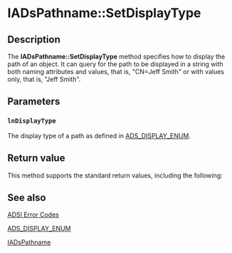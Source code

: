 # IADsPathname::SetDisplayType

## Description

The **IADsPathname::SetDisplayType** method specifies how to display the path of an object. It can query for the path to be displayed in a string with both naming attributes and values, that is, "CN=Jeff Smith" or with values only, that is, "Jeff Smith".

## Parameters

### `lnDisplayType`

The display type of a path as defined in [ADS_DISPLAY_ENUM](https://learn.microsoft.com/windows/win32/api/iads/ne-iads-ads_display_enum).

## Return value

This method supports the standard return values, including the following:

## See also

[ADSI Error Codes](https://learn.microsoft.com/windows/desktop/ADSI/adsi-error-codes)

[ADS_DISPLAY_ENUM](https://learn.microsoft.com/windows/win32/api/iads/ne-iads-ads_display_enum)

[IADsPathname](https://learn.microsoft.com/windows/desktop/api/iads/nn-iads-iadspathname)
